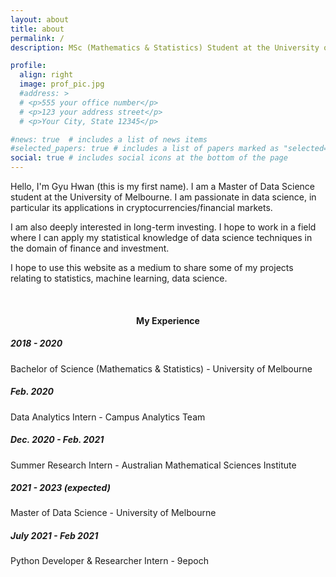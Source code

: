 ```yaml
---
layout: about
title: about
permalink: /
description: MSc (Mathematics & Statistics) Student at the University of Melbourne.

profile:
  align: right
  image: prof_pic.jpg
  #address: >
  # <p>555 your office number</p>
  # <p>123 your address street</p>
  # <p>Your City, State 12345</p>

#news: true  # includes a list of news items
#selected_papers: true # includes a list of papers marked as "selected={true}"
social: true # includes social icons at the bottom of the page
---
```


Hello, I'm Gyu Hwan (this is my first name). I am a Master of Data Science student at the University of Melbourne. I am passionate in data science, in particular its applications in cryptocurrencies/financial markets.

I am also deeply interested in long-term investing. I hope to work in a field where I can apply my statistical knowledge of data science techniques in the domain of finance and investment.

I hope to use this website as a medium to share some of my projects relating to statistics, machine learning, data science.

<br>
<h4><center>My Experience </center> </h4>
<div class="timeline">
  <div class="box left">
    <div class="content">
      <h5>2018 - 2020</h5>
      <p>Bachelor of Science (Mathematics & Statistics) - University of Melbourne</p>
    </div>
  </div>
  <div class="box right">
    <div class="content">
      <h5>Feb. 2020</h5>
      <p>Data Analytics Intern - Campus Analytics Team</p>
    </div>
  </div>
  <div class="box left">
    <div class="content">
      <h5>Dec. 2020 - Feb. 2021 </h5>
      <p>Summer Research Intern - Australian Mathematical Sciences Institute</p>
    </div>
  </div>
  <div class="box right">
    <div class="content">
      <h5>2021 - 2023 (expected)</h5>
      <p>Master of Data Science - University of Melbourne</p>
    </div>
  </div>
  <div class="box left">
    <div class="content">
      <h5>July 2021 - Feb 2021 </h5>
      <p>Python Developer & Researcher Intern - 9epoch</p>
    </div>
  </div>
</div>
